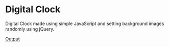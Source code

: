 <h1>Digital Clock</h1>
<p>Digital Clock made using simple JavaScript and setting background images randomly using jQuery.</p>
<a href="https://nisoojadhav.github.io/clock">Output</a>
